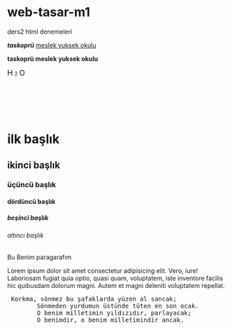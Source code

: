 # web-tasar-m1<html lang="en">
<head>
    <meta charset="UTF-8">
    <meta http-equiv="X-UA-Compatible" content="IE=edge">
    <meta name="viewport" content="width=device-width, initial-scale=1.0">
    <title>Eren tarhan</title>
</head>
<body>
    <!-- bosluk =&bsp; -->
 <p> ders2 html denemeleri</p>
<i><b>taskoprü</b></i> <u>meslek yuksek okulu</u>
<strong><p>taskoprü meslek yuksek okulu</p></strong>
    <big>H</big> <small>2</small> <big> O</big>
    <br><br><br><br><br><br>
    <h1> ilk başlık</h1>
    <h2>ikinci başlık</h2>
    <h3>üçüncü başlık</h3>
    <h4> dördüncü başlık</h4>
    <h5>beşinci başlık</h5>
    <h6>altıncı başlık</h6>
    <p>Bu Benim paragarafım</p>
    <p>Lorem ipsum dolor sit amet consectetur adipisicing elit. Vero, iure! Laboriosam fugiat quia optio, quasi quam, voluptatem, iste inventore facilis hic quibusdam dolorum magni. Autem et magni deleniti voluptatem repellat.</p>
    <pre> Korkma, sönmez bu şafaklarda yüzen al sancak;
        Sönmeden yurdumun üstünde tüten en son ocak.
        O benim milletimin yıldızıdır, parlayacak;
        O benimdir, o benim milletimindir ancak. </pre>
</body>
</html>
